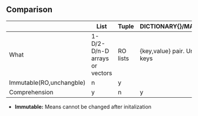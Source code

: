 ## Comparison

| | List | Tuple | DICTIONARY{}/MAP(STL) | SET{} | DEQUE |
|---|---|---|---|---|---|
|What|1-D/2-D/n-D arrays or vectors|RO lists|{key,value} pair. Unique keys|No duplicates|Double ended queue|
|Immutable(RO,unchangble)|n|y| | | |
|Comprehension|y|n|y|y| |

- **Immutable:** Means cannot be changed after initalization
